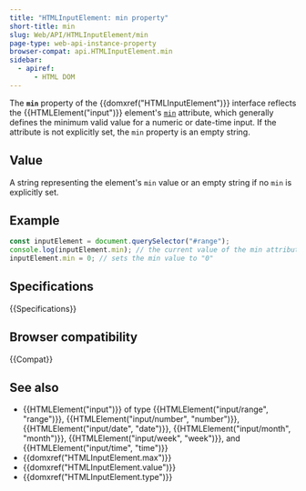 ```yaml
---
title: "HTMLInputElement: min property"
short-title: min
slug: Web/API/HTMLInputElement/min
page-type: web-api-instance-property
browser-compat: api.HTMLInputElement.min
sidebar:
  - apiref:
      - HTML DOM
---
```


The **`min`** property of the {{domxref("HTMLInputElement")}} interface reflects the {{HTMLElement("input")}} element's [`min`](/en-US/docs/Web/HTML/Reference/Elements/input#min) attribute, which generally defines the minimum valid value for a numeric or date-time input. If the attribute is not explicitly set, the `min` property is an empty string.

## Value

A string representing the element's `min` value or an empty string if no `min` is explicitly set.

## Example

```js
const inputElement = document.querySelector("#range");
console.log(inputElement.min); // the current value of the min attribute
inputElement.min = 0; // sets the min value to "0"
```

## Specifications

{{Specifications}}

## Browser compatibility

{{Compat}}

## See also

- {{HTMLElement("input")}} of type {{HTMLElement("input/range", "range")}}, {{HTMLElement("input/number", "number")}}, {{HTMLElement("input/date", "date")}}, {{HTMLElement("input/month", "month")}}, {{HTMLElement("input/week", "week")}}, and {{HTMLElement("input/time", "time")}}
- {{domxref("HTMLInputElement.max")}}
- {{domxref("HTMLInputElement.value")}}
- {{domxref("HTMLInputElement.type")}}

